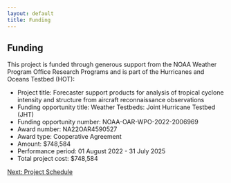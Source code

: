 ```yaml
---
layout: default
title: Funding
---
```


## Funding

This project is funded through generous support from the NOAA Weather Program Office Research Programs and is part of the Hurricanes and Oceans Testbed (HOT):
- Project title: Forecaster support products for analysis of tropical cyclone intensity and structure from aircraft reconnaissance observations 
- Funding opportunity title: Weather Testbeds: Joint Hurricane Testbed (JHT)
- Funding opportunity number: NOAA-OAR-WPO-2022-2006969
- Award number: NA22OAR4590527
- Award type: Cooperative Agreement
- Amount: $748,584 
- Performance period: 01 August 2022 - 31 July 2025
- Total project cost: $748,584

[Next: Project Schedule](schedule.html)
